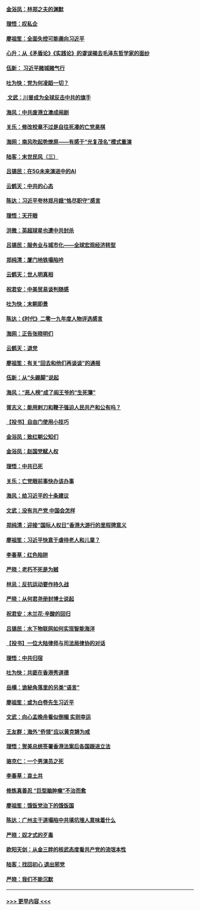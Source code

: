 #### [金浴凤：林郑之夫的渊默](../pages/nsc993/n11737735.md?t=12221833) 
#### [理悟：叹私企](../pages/nsc993/n11737715.md?t=12221833) 
#### [廖祖笙：全面失控可能袭向习近平](../pages/nsc993/n11737704.md?t=12221833) 
#### [心升：从《矛盾论》《实践论》的谬误揭去毛泽东哲学家的面纱](../pages/nsc993/n11736962.md?t=12221833) 
#### [伍新： 习近平赌城赌气行](../pages/nsc993/n11736929.md?t=12221833) 
#### [吐为快：党为何凌蹈一切？](../pages/nsc993/n11736915.md?t=12221833) 
#### [ 文武：川普成为全球反击中共的旗手](../pages/nsc993/n11736882.md?t=12221833) 
#### [海风：中共废港立澳成闹剧](../pages/nsc993/n11735857.md?t=12221833) 
#### [关乐：修改校章不过是自往死凑的亡党臭棋](../pages/nsc993/n11735097.md?t=12221833) 
#### [海网：南风吹起势燎原——有感于“光复茂名”模式重演](../pages/nsc993/n11732308.md?t=12221833) 
#### [陆客：末世民风（三）](../pages/nsc993/n11732211.md?t=12221833) 
#### [吕锡民：在5G未来演进中的AI](../pages/nsc993/n11730010.md?t=12221833) 
#### [云鹤天：中共的心态](../pages/nsc993/n11729906.md?t=12221833) 
#### [陈达：习近平夸林郑月娥“恪尽职守”感言](../pages/nsc993/n11729881.md?t=12221833) 
#### [理悟：天开眼](../pages/nsc993/n11729699.md?t=12221833) 
#### [洪微：英超球星也遭中共封杀](../pages/nsc993/n11727243.md?t=12221833) 
#### [吕锡民：服务业与城市化——全球宏观经济转型](../pages/nsc993/n11725845.md?t=12221833) 
#### [郑纯清：厦门地铁塌陷吟](../pages/nsc993/n11725813.md?t=12221833) 
#### [云鹤天：世人明真相](../pages/nsc993/n11725621.md?t=12221833) 
#### [祝君安：中美贸易谈判随感](../pages/nsc993/n11725609.md?t=12221833) 
#### [吐为快：末朝即景](../pages/nsc993/n11723365.md?t=12221833) 
#### [陈达：《时代》二零一九年度人物评选感言](../pages/nsc993/n11723337.md?t=12221833) 
#### [海网：正告张晓明们](../pages/nsc993/n11723228.md?t=12221833) 
#### [云鹤天：退党](../pages/nsc993/n11723056.md?t=12221833) 
#### [廖祖笙：有关“回去和他们再谈谈”的通报](../pages/nsc993/n11722442.md?t=12221833) 
#### [伍新：从“头踢脚”说起](../pages/nsc993/n11722429.md?t=12221833) 
#### [海风：“恶人榜”成了阎王爷的“生死簿”](../pages/nsc993/n11722272.md?t=12221833) 
#### [胥志义：能用剌刀和鞭子强迫人民共产和公有吗？](../pages/nsc993/n11720569.md?t=12221833) 
#### [【投书】自由门使用小技巧](../pages/nsc993/n11720180.md?t=12221833) 
#### [金浴凤：致红朝公知们](../pages/nsc993/n11720563.md?t=12221833) 
#### [金浴凤：赵国党赋人权](../pages/nsc993/n11720533.md?t=12221833) 
#### [理悟：中共已死](../pages/nsc993/n11720233.md?t=12221833) 
#### [关乐：亡党眼前事快办该办事](../pages/nsc993/n11719160.md?t=12221833) 
#### [海风：给习近平的十条建议](../pages/nsc993/n11717616.md?t=12221833) 
#### [文武：没有共产党 中国会怎样](../pages/nsc993/n11717584.md?t=12221833) 
#### [郑纯清：迎接“国际人权日”香港大游行的里程牌意义](../pages/nsc993/n11717417.md?t=12221833) 
#### [廖祖笙：习近平快意于虐待老人和儿童？](../pages/nsc993/n11715313.md?t=12221833) 
#### [李春草：红色陷阱](../pages/nsc993/n11715029.md?t=12221833) 
#### [严晓：老朽不死是为贼](../pages/nsc993/n11712910.md?t=12221833) 
#### [林忌：反抗运动要作持久战](../pages/nsc993/n11712623.md?t=12221833) 
#### [严晓：从何君尧册封博士说起](../pages/nsc993/n11712465.md?t=12221833) 
#### [祝君安：木兰花·辛酸的回归](../pages/nsc993/n11712381.md?t=12221833) 
#### [吕锡民：水下物联网如何实现智能海洋](../pages/nsc993/n11711158.md?t=12221833) 
#### [【投书】一位大陆律师与司法局律协的对话](../pages/nsc993/n11709675.md?t=12221833) 
#### [理悟：中共归宿](../pages/nsc993/n11710059.md?t=12221833) 
#### [吐为快：共匪在香港秀道德](../pages/nsc993/n11709979.md?t=12221833) 
#### [岳横：诡秘角落里的另类“语言”](../pages/nsc993/n11709792.md?t=12221833) 
#### [廖祖笙：或为白卷先生习近平](../pages/nsc993/n11708330.md?t=12221833) 
#### [文武：向心孟晚舟看似倒楣 实则幸运](../pages/nsc993/n11708236.md?t=12221833) 
#### [王友群：海外“侨领”应以黄克锵为戒](../pages/nsc993/n11706176.md?t=12221833) 
#### [理悟：贺美总统签署香港法案后各国跟进立法](../pages/nsc993/n11706853.md?t=12221833) 
#### [骆克仁：一个男演员之死](../pages/nsc993/n11706677.md?t=12221833) 
#### [李春草：哀土共](../pages/nsc993/n11706255.md?t=12221833) 
#### [修炼真善忍 “巨型脑肿瘤”不治而愈](../pages/nsc993/n11705340.md?t=12221833) 
#### [廖祖笙：饿饭党治下的饿饭国](../pages/nsc993/n11705085.md?t=12221833) 
#### [陈达：广州主干道塌陷中共填坑埋人意味着什么](../pages/nsc993/n11705046.md?t=12221833) 
#### [严晓：奴才式的歹毒](../pages/nsc993/n11704826.md?t=12221833) 
#### [欧阳天剑：从金三胖的核武态度看共产党的流氓本性](../pages/nsc993/n11702238.md?t=12221833) 
#### [陆客：找回初心 退出邪党](../pages/nsc993/n11702213.md?t=12221833) 
#### [严晓：我们不能沉默](../pages/nsc993/n11702110.md?t=12221833) 

----
#### [ >>> 更早内容 <<< ](../indexes/nsc993-earlier.md)
